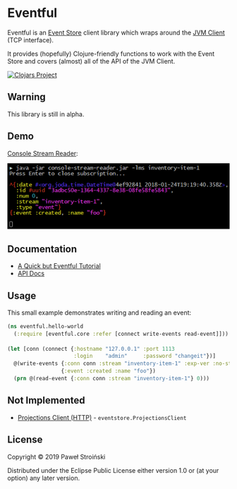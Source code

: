 # Eventful

Eventful is an [Event Store](https://eventstore.org/) client library which wraps
around the [JVM Client](https://github.com/EventStore/EventStore.JVM) (TCP
interface).

It provides (hopefully) Clojure-friendly functions to work with the Event Store
and covers (almost) all of the API of the JVM Client.

[![Clojars Project](https://img.shields.io/clojars/v/eventful.svg)](https://clojars.org/eventful)

## Warning

This library is still in alpha.

## Demo

[Console Stream Reader](demo/console-stream-reader):

[![Console Stream Reader screenshot](demo/console-stream-reader/doc/screenshot.png)](demo/console-stream-reader)

## Documentation

- [A Quick but Eventful Tutorial](https://PawelStroinski.github.io/eventful/tutorial.html)
- [API Docs](https://PawelStroinski.github.io/eventful/eventful.core.html)

## Usage

This small example demonstrates writing and reading an event:

```clojure
(ns eventful.hello-world
  (:require [eventful.core :refer [connect write-events read-event]]))

(let [conn (connect {:hostname "127.0.0.1" :port 1113
                     :login    "admin"     :password "changeit"})]
  @(write-events {:conn conn :stream "inventory-item-1" :exp-ver :no-stream}
                 {:event :created :name "foo"})
  (prn @(read-event {:conn conn :stream "inventory-item-1"} 0)))
```

## Not Implemented

* [Projections Client (HTTP)](https://eventstore.org/docs/dotnet-api/4.0.2/projections/) - `eventstore.ProjectionsClient`

## License

Copyright © 2019 Paweł Stroiński

Distributed under the Eclipse Public License either version 1.0 or (at
your option) any later version.
